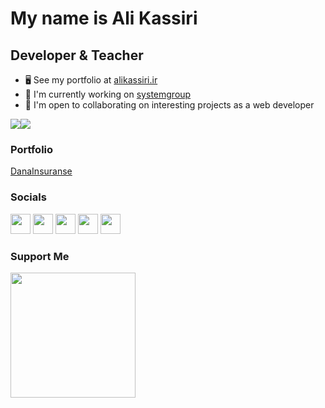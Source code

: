 My name is Ali Kassiri
===============================

Developer & Teacher
-----------------------------

*   🖥️  See my portfolio at [alikassiri.ir](https://alikassiri.ir)
*   🚀  I'm currently working on [systemgroup](https://www.systemgroup.net)
*   🤝  I'm open to collaborating on interesting projects as a web developer

<a href="https://www.twitter.com/AliKassiri" target="_blank" rel="noreferrer"><img
                  src="https://img.shields.io/twitter/follow/AliKassiri?logo=twitter&style=for-the-badge&color=0891b2&labelColor=1c1917"
                /></a><a href="https://www.github.com/alikassiri" target="_blank" rel="noreferrer"><img
                  src="https://img.shields.io/github/followers/AliKassiri?logo=github&style=for-the-badge&color=0891b2&labelColor=1c1917" /></a>
                  
### Portfolio

[DanaInsuranse](https://dana8849.ir)



### Socials
                  
<p align="left">
    <a href="https://www.instagram.com/ali_kassiri1" target="_blank" rel="noreferrer"><img src="https://raw.githubusercontent.com/danielcranney/readme-generator/main/public/icons/socials/instagram.svg" width="32" height="32" /></a>
<a href="https://www.github.com/alikassiri" target="_blank" rel="noreferrer"><img src="https://raw.githubusercontent.com/danielcranney/readme-generator/main/public/icons/socials/github-dark.svg" width="32" height="32" /></a>
  <a href="https://alikassiri.ir" target="_blank" rel="noreferrer"><img src="https://raw.githubusercontent.com/danielcranney/readme-generator/main/public/icons/socials/hashnode.svg" width="32" height="32" /></a>
  <a href="https://www.linkedin.com/in/ali-kassiri-a39956220" target="_blank" rel="noreferrer"><img src="https://raw.githubusercontent.com/danielcranney/readme-generator/main/public/icons/socials/linkedin.svg" width="32" height="32" /></a>
  <a href="https://www.twitter.com/AliKassiri" target="_blank" rel="noreferrer"><img src="https://raw.githubusercontent.com/danielcranney/readme-generator/main/public/icons/socials/twitter.svg" width="32" height="32" /></a></p>

### Support Me
<a href="https://www.buymeacoffee.com/alikassiri"><img src="https://cdn.buymeacoffee.com/buttons/v2/default-yellow.png" width="200" /></a>
